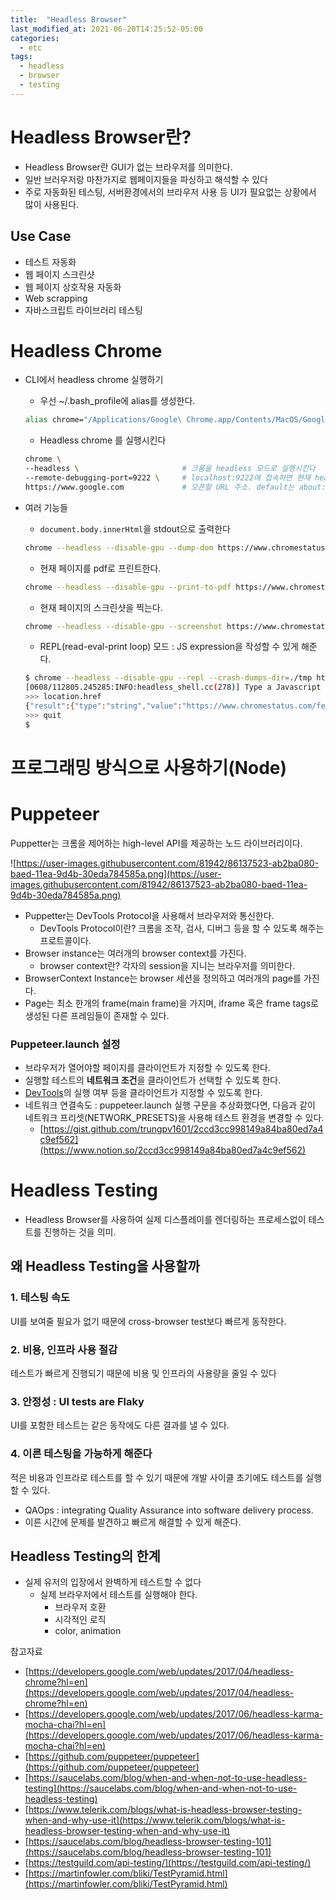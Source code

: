```yaml
---
title:  "Headless Browser"
last_modified_at: 2021-06-20T14:25:52-05:00
categories:
  - etc
tags:
  - headless
  - browser
  - testing
---
```


# Headless Browser란?

- Headless Browser란 GUI가 없는 브라우저를 의미한다.
- 일반 브러우저랑 마찬가지로 웹페이지들을 파싱하고 해석할 수 있다
- 주로 자동화된 테스팅, 서버환경에서의 브라우저 사용 등 UI가 필요없는 상황에서 많이 사용된다.

## Use Case

- 테스트 자동화
- 웹 페이지 스크린샷
- 웹 페이지 상호작용 자동화
- Web scrapping
- 자바스크립트 라이브러리 테스팅

# Headless Chrome

- CLI에서 headless chrome 실행하기
    - 우선 ~/.bash_profile에 alias를 생성한다.

    ```bash
    alias chrome="/Applications/Google\ Chrome.app/Contents/MacOS/Google\ Chrome"
    ```

    - Headless chrome 를 실행시킨다

    ```bash
    chrome \                           
    --headless \                       # 크롬을 headless 모드로 실행시킨다
    --remote-debugging-port=9222 \     # localhost:9222에 접속하면 현재 headless browser가 렌더링 중인 페이지를 볼 수 있다
    https://www.google.com             # 오픈할 URL 주소. default는 about:blank.
    ```

- 여러 기능들
    - `document.body.innerHtml`을 stdout으로 출력한다

    ```bash
    chrome --headless --disable-gpu --dump-dom https://www.chromestatus.com/
    ```

    - 현재 페이지를 pdf로 프린트한다.

    ```bash
    chrome --headless --disable-gpu --print-to-pdf https://www.chromestatus.com/
    ```

    - 현재 페이지의 스크린샷을 찍는다.

    ```bash
    chrome --headless --disable-gpu --screenshot https://www.chromestatus.com/
    ```

    - REPL(read-eval-print loop) 모드 : JS expression을 작성할 수 있게 해준다.

    ```bash
    $ chrome --headless --disable-gpu --repl --crash-dumps-dir=./tmp https://www.chromestatus.com/
    [0608/112805.245285:INFO:headless_shell.cc(278)] Type a Javascript expression to evaluate or "quit" to exit.
    >>> location.href
    {"result":{"type":"string","value":"https://www.chromestatus.com/features"}}
    >>> quit
    $
    ```

# 프로그래밍 방식으로 사용하기(Node)

# Puppeteer

Puppetter는 크롬을 제어하는 high-level API를 제공하는 노드 라이브러리이다.

![https://user-images.githubusercontent.com/81942/86137523-ab2ba080-baed-11ea-9d4b-30eda784585a.png](https://user-images.githubusercontent.com/81942/86137523-ab2ba080-baed-11ea-9d4b-30eda784585a.png)

- Puppetter는 DevTools Protocol을 사용해서 브라우저와 통신한다.
    - DevTools Protocol이란? 크롬을 조작, 검사, 디버그 등을 할 수 있도록 해주는 프로트콜이다.
- Browser instance는 여러개의 browser context를 가진다.
    - browser context란? 각자의 session을 지니는 브라우저를 의미한다.
- BrowserContext Instance는 browser 세션을 정의하고 여러개의 page를 가진다.
- Page는 최소 한개의 frame(main frame)을 가지며, iframe 혹은 frame tags로 생성된 다른 프레임들이 존재할 수 있다.

### Puppeteer.launch 설정

- 브라우저가 열어야할 페이지를 클라이언트가 지정할 수 있도록 한다.
- 실행할 테스트의 **네트워크 조건**을 클라이언트가 선택할 수 있도록 한다.
- [DevTools](https://pptr.dev/#?product=Puppeteer&version=v3.1.0&show=api-puppeteerlaunchoptions)의 실행 여부 등을 클라이언트가 지정할 수 있도록 한다.
- 네트워크 연결속도 : puppeteer.launch 실행 구문을 추상화했다면, 다음과 같이 네트워크 프리셋(NETWORK_PRESETS)을 사용해 테스트 환경을 변경할 수 있다.
    - [https://gist.github.com/trungpv1601/2ccd3cc998149a84ba80ed7a4c9ef562](https://www.notion.so/2ccd3cc998149a84ba80ed7a4c9ef562)

# Headless Testing

- Headless Browser를 사용하여 실제 디스플레이를 렌더링하는 프로세스없이 테스트를 진행하는 것을 의미.

## 왜 Headless Testing을 사용할까

### 1. 테스팅 속도

UI를 보여줄 필요가 없기 때문에 cross-browser test보다 빠르게 동작한다.

### 2. 비용, 인프라 사용 절감

테스트가 빠르게 진행되기 때문에 비용 및 인프라의 사용량을 줄일 수 있다

### 3.  안정성 : UI tests are Flaky

UI를 포함한 테스트는 같은 동작에도 다른 결과를 낼 수 있다.

### 4. 이른 테스팅을 가능하게 해준다

적은 비용과 인프라로 테스트를 할 수 있기 때문에 개발 사이클 초기에도 테스트를 실행할 수 있다. 

- QAOps : integrating Quality Assurance into software delivery process.
- 이른 시간에 문제를 발견하고 빠르게 해결할 수 있게 해준다.

## Headless Testing의 한계

- 실제 유저의 입장에서 완벽하게 테스트할 수 없다
    - 실제 브라우저에서 테스트를 실행해야 한다.
        - 브라우저 호환
        - 시각적인 로직
        - color, animation

참고자료
- [https://developers.google.com/web/updates/2017/04/headless-chrome?hl=en](https://developers.google.com/web/updates/2017/04/headless-chrome?hl=en)
- [https://developers.google.com/web/updates/2017/06/headless-karma-mocha-chai?hl=en](https://developers.google.com/web/updates/2017/06/headless-karma-mocha-chai?hl=en)
- [https://github.com/puppeteer/puppeteer](https://github.com/puppeteer/puppeteer)
- [https://saucelabs.com/blog/when-and-when-not-to-use-headless-testing](https://saucelabs.com/blog/when-and-when-not-to-use-headless-testing)
- [https://www.telerik.com/blogs/what-is-headless-browser-testing-when-and-why-use-it](https://www.telerik.com/blogs/what-is-headless-browser-testing-when-and-why-use-it)
- [https://saucelabs.com/blog/headless-browser-testing-101](https://saucelabs.com/blog/headless-browser-testing-101)
- [https://testguild.com/api-testing/](https://testguild.com/api-testing/)
- [https://martinfowler.com/bliki/TestPyramid.html](https://martinfowler.com/bliki/TestPyramid.html)